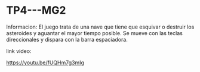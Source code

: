 # TP4---MG2


Informacion:
El juego trata de una nave que tiene que esquivar o destruir los asteroides y aguantar 
el mayor tiempo posible. Se mueve con las teclas direccionales y dispara con la barra
espaciadora.


link video:

https://youtu.be/fUQHm7g3mIg
 
